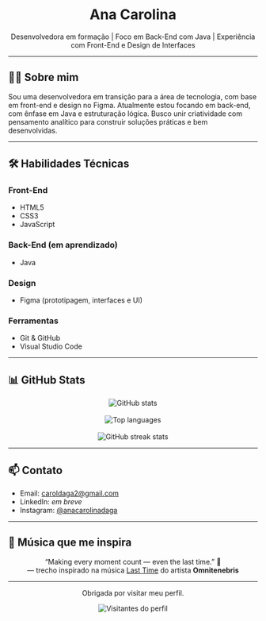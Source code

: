 <h1 align="center">Ana Carolina</h1>

<p align="center">
  Desenvolvedora em formação | Foco em Back-End com Java | Experiência com Front-End e Design de Interfaces
</p>

---

## 👩‍💻 Sobre mim

Sou uma desenvolvedora em transição para a área de tecnologia, com base em front-end e design no Figma. Atualmente estou focando em back-end, com ênfase em Java e estruturação lógica. Busco unir criatividade com pensamento analítico para construir soluções práticas e bem desenvolvidas.

---

## 🛠️ Habilidades Técnicas

### Front-End
- HTML5  
- CSS3  
- JavaScript  

### Back-End (em aprendizado)
- Java  

### Design
- Figma (prototipagem, interfaces e UI)  

### Ferramentas
- Git & GitHub  
- Visual Studio Code  

---

## 📊 GitHub Stats

<p align="center">
  <img src="https://github-readme-stats.vercel.app/api?username=SEUUSUARIO&show_icons=true&theme=default&count_private=true" alt="GitHub stats" />
  <br><br>
  <img src="https://github-readme-stats.vercel.app/api/top-langs/?username=SEUUSUARIO&layout=compact&theme=default" alt="Top languages" />
  <br><br>
  <img src="https://streak-stats.demolab.com?user=SEUUSUARIO&theme=default" alt="GitHub streak stats" />
</p>

---

## 📫 Contato

- Email: caroldaga2@gmail.com  
- LinkedIn: *em breve*  
- Instagram: [@anacarolinadaga](https://www.instagram.com/anacarolinadaga)

---

## 🎵 Música que me inspira

<p align="center">
  “Making every moment count — even the last time.” 🎵  
  <br>
  — trecho inspirado na música <a href="https://open.spotify.com/track/7MEpmTSCARpgFdj2Q9Q2d6">Last Time</a> do artista <strong>Omnitenebris</strong>
</p>

---

<p align="center">
  Obrigada por visitar meu perfil.
</p>

<p align="center">
  <img src="https://visitor-badge.laobi.icu/badge?page_id=SEUUSUARIO" alt="Visitantes do perfil" />
</p>
